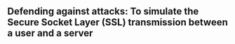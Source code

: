 ## Defending against attacks: To simulate the Secure Socket Layer (SSL) transmission between a user and a server
